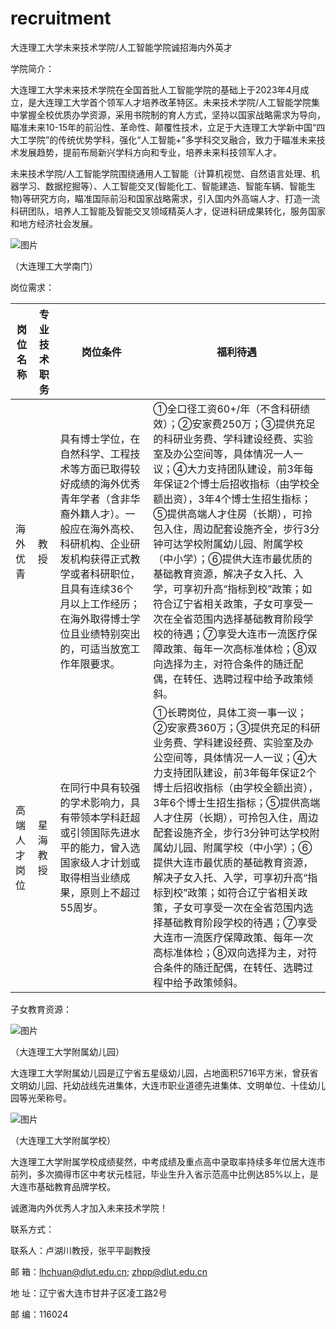 # recruitment
大连理工大学未来技术学院/人工智能学院诚招海内外英才

学院简介：

大连理工大学未来技术学院在全国首批人工智能学院的基础上于2023年4月成立，是大连理工大学首个领军人才培养改革特区。未来技术学院/人工智能学院集中掌握全校优质办学资源，采用书院制的育人方式，坚持以国家战略需求为导向，瞄准未来10-15年的前沿性、革命性、颠覆性技术，立足于大连理工大学新中国“四大工学院”的传统优势学科，强化“人工智能+”多学科交叉融合，致力于瞄准未来技术发展趋势，提前布局新兴学科方向和专业，培养未来科技领军人才。

未来技术学院/人工智能学院围绕通用人工智能（计算机视觉、自然语言处理、机器学习、数据挖掘等）、人工智能交叉(智能化工、智能建造、智能车辆、智能生物)等研究方向，瞄准国际前沿和国家战略需求，引入国内外高端人才、打造一流科研团队，培养人工智能及智能交叉领域精英人才，促进科研成果转化，服务国家和地方经济社会发展。

![图片](https://github.com/AI-Zhpp/recruitment/assets/87353401/511de5d5-3388-4f25-b252-afd1a476a51a)

（大连理工大学南门）

岗位需求：

|岗位名称|专业技术职务|岗位条件|福利待遇|
| ------------- | ------------- |------------- | ------------- |
|海外优青|教授|具有博士学位，在自然科学、工程技术等方面已取得较好成绩的海外优秀青年学者（含非华裔外籍人才）。一般应在海外高校、科研机构、企业研发机构获得正式教学或者科研职位，且具有连续36个月以上工作经历；在海外取得博士学位且业绩特别突出的，可适当放宽工作年限要求。|①全口径工资60+/年（不含科研绩效）；②安家费250万；③提供充足的科研业务费、学科建设经费、实验室及办公空间等，具体情况一人一议；④大力支持团队建设，前3年每年保证2个博士后招收指标（由学校全额出资），3年4个博士生招生指标；⑤提供高端人才住房（长期），可拎包入住，周边配套设施齐全，步行3分钟可达学校附属幼儿园、附属学校（中小学）；⑥提供大连市最优质的基础教育资源，解决子女入托、入学，可享初升高“指标到校”政策；如符合辽宁省相关政策，子女可享受一次在全省范围内选择基础教育阶段学校的待遇；⑦享受大连市一流医疗保障政策、每年一次高标准体检；⑧双向选择为主，对符合条件的随迁配偶，在转任、选聘过程中给予政策倾斜。|
|高端人才岗位|星海教授|在同行中具有较强的学术影响力，具有带领本学科赶超或引领国际先进水平的能力，曾入选国家级人才计划或取得相当业绩成果，原则上不超过55周岁。|①长聘岗位，具体工资一事一议；②安家费360万；③提供充足的科研业务费、学科建设经费、实验室及办公空间等，具体情况一人一议；④大力支持团队建设，前3年每年保证2个博士后招收指标（由学校全额出资），3年6个博士生招生指标；⑤提供高端人才住房（长期），可拎包入住，周边配套设施齐全，步行3分钟可达学校附属幼儿园、附属学校（中小学）；⑥提供大连市最优质的基础教育资源，解决子女入托、入学，可享初升高“指标到校”政策；如符合辽宁省相关政策，子女可享受一次在全省范围内选择基础教育阶段学校的待遇；⑦享受大连市一流医疗保障政策、每年一次高标准体检；⑧双向选择为主，对符合条件的随迁配偶，在转任、选聘过程中给予政策倾斜。|

子女教育资源：

 ![图片](https://github.com/AI-Zhpp/recruitment/assets/87353401/37bba049-4c19-491f-b4c1-996bc3f71364)

（大连理工大学附属幼儿园）

大连理工大学附属幼儿园是辽宁省五星级幼儿园，占地面积5716平方米，曾获省文明幼儿园、托幼战线先进集体，大连市职业道德先进集体、文明单位、十佳幼儿园等光荣称号。
    
 ![图片](https://github.com/AI-Zhpp/recruitment/assets/87353401/16b42015-ba14-4a58-9ddd-e478c64bc7aa)

（大连理工大学附属学校）

大连理工大学附属学校成绩斐然，中考成绩及重点高中录取率持续多年位居大连市前列，多次摘得市区中考状元桂冠，毕业生升入省示范高中比例达85%以上，是大连市基础教育品牌学校。

诚邀海内外优秀人才加入未来技术学院！

联系方式：

联系人：卢湖川教授，张平平副教授

邮  箱：lhchuan@dlut.edu.cn;
        zhpp@dlut.edu.cn
        
地  址：辽宁省大连市甘井子区凌工路2号

邮  编：116024

